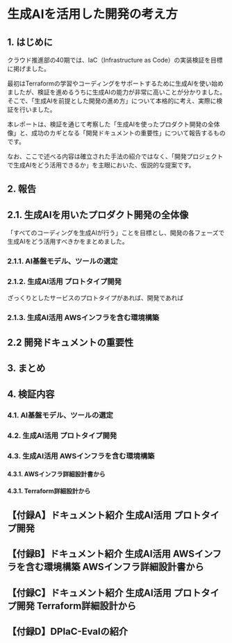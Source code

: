 # 生成AIを活用した開発の考え方

## 1. はじめに

クラウド推進部の40期では、IaC（Infrastructure as Code）の実装検証を目標に掲げました。

最初はTerraformの学習やコーディングをサポートするために生成AIを使い始めましたが、検証を進めるうちに生成AIの能力が非常に高いことが分かりました。そこで、「生成AIを前提とした開発の進め方」について本格的に考え、実際に検証を行いました。

本レポートは、検証を通じて考察した「生成AIを使ったプロダクト開発の全体像」と、成功のカギとなる「開発ドキュメントの重要性」について報告するものです。

なお、ここで述べる内容は確立された手法の紹介ではなく、「開発プロジェクトで生成AIをどう活用できるか」を主眼においた、仮説的な提案です。

## 2. 報告

## 2.1. 生成AIを用いたプロダクト開発の全体像

「すべてのコーディングを生成AIが行う」ことを目標とし、開発の各フェーズで生成AIをどう活用すべきかをまとめました。

<!-- 
ここに小林図を挿入
 -->

### 2.1.1. AI基盤モデル、ツールの選定

### 2.1.2. 生成AI活用 プロトタイプ開発 
ざっくりとしたサービスのプロトタイプがあれば、開発であれば
<!-- 
詳細は別章参照として誘導
プロトタイプ開発における生成AI活用  
「4.1. 生成AI活用 プロトタイプ開発」
 -->

### 2.1.3. 生成AI活用 AWSインフラを含む環境構築
<!-- 
インフラ基盤構築における生成AI活用  
「4.2. 生成AI活用 AWSインフラを含む環境構築」
ここでは以下２つに別れ、
1. AWSインフラ詳細設計書からコードを起こす方法
2. Terraform詳細設計書からコードを起こす方法
コーディングの省略を目指していたのに、設計書の複雑さからコーディングと同等の技術力を求められるため、あまり有用ではない
 -->

## 2.2 開発ドキュメントの重要性
<!-- 
ドキュメントの重要性を記述
弊社のドキュメント軽視文化を軽く指摘
主張：生成AIによる開発プロセスを成功させるために必要なドキュメントの条件を書く
 -->

## 3. まとめ
<!-- 
従来人が行っていた開発は、意味を明確にしなくてもなんやかんやでうまく回っていたけど、生成AIが相手だと通用しなくなるよ。
でも、よく考えてみよう。
これって、従来の開発プロセスで当たり前に実施するべきことであって、生成AIが相手だとそれがより厳密になるよ。
ドキュメントの重要性をPMレベルで再認識しようね
 -->

## 4. 検証内容

### 4.1. AI基盤モデル、ツールの選定

### 4.2. 生成AI活用 プロトタイプ開発 

### 4.3. 生成AI活用 AWSインフラを含む環境構築

#### 4.3.1. AWSインフラ詳細設計書から

#### 4.3.1. Terraform詳細設計から

## 【付録A】ドキュメント紹介 生成AI活用 プロトタイプ開発
## 【付録B】ドキュメント紹介 生成AI活用 AWSインフラを含む環境構築 AWSインフラ詳細設計書から
## 【付録C】ドキュメント紹介 生成AI活用 プロトタイプ開発 Terraform詳細設計から
## 【付録D】DPIaC-Evalの紹介
